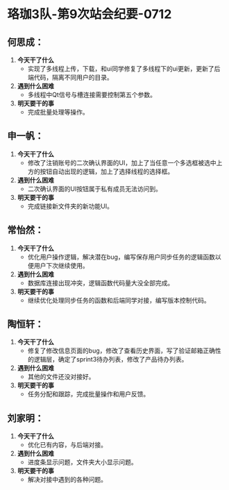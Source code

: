 # 珞珈3队-第9次站会纪要-0712

## 何思成：
1. **今天干了什么**
   - 实现了多线程上传，下载，和ui同学修复了多线程下的ui更新，更新了后端代码，隔离不同用户的目录。
2. **遇到什么困难**
   - 多线程中Qt信号与槽连接需要控制第五个参数。
3. **明天要干的事**
   - 完成批量处理等操作。

## 申一帆：
1. **今天干了什么**
   - 修改了注销账号的二次确认界面的UI，加上了当任意一个多选框被选中上方的按钮自动出现的逻辑，加上了选择线程的选择框。
2. **遇到什么困难**
   - 二次确认界面的UI按钮属于私有成员无法访问到。
3. **明天要干的事**
   - 完成链接新文件夹的新功能UI。

## 常怡然：
1. **今天干了什么**
   - 优化用户操作逻辑，解决潜在bug，编写保存用户同步任务的逻辑函数以便用户下次继续使用。
2. **遇到什么困难**
   - 数据库连接出现冲突，逻辑函数代码量大没全部完成。
3. **明天要干的事**
   - 继续优化处理同步任务的函数和后端同学对接，编写版本控制代码。

## 陶恒轩：
1. **今天干了什么**
   - 修复了修改信息页面的bug，修改了查看历史界面，写了验证邮箱正确性的逻辑层，确定了sprint3待办列表，修改了产品待办列表。
2. **遇到什么困难**
   - 其他的文件还没对接好。
3. **明天要干的事**
   - 任务分配和跟踪，完成批量操作和用户反馈。

## 刘家明：
1. **今天干了什么**
   - 优化已有内容，与后端对接。
2. **遇到什么困难**
   - 进度条显示问题，文件夹大小显示问题。
3. **明天要干的事**
   - 解决对接中遇到的各种问题。
